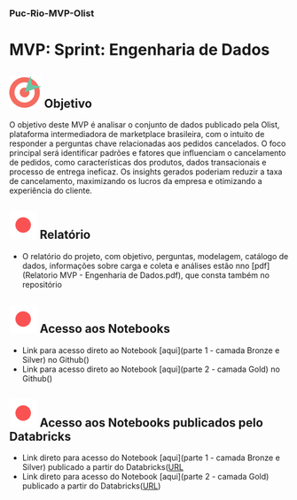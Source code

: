 ### Puc-Rio-MVP-Olist

# MVP: Sprint: Engenharia de Dados

## ![Imagem objetivo](icons8-objective-58.png) Objetivo

O objetivo deste MVP é analisar o conjunto de dados publicado pela Olist, plataforma intermediadora de marketplace brasileira, com o intuito de responder a perguntas chave relacionadas aos pedidos cancelados. O foco principal será identificar padrões e fatores que influenciam o cancelamento de pedidos, como características dos produtos, dados transacionais e processo de entrega ineficaz. Os insights gerados poderiam reduzir a taxa de cancelamento, maximizando os lucros da empresa e otimizando a experiência do cliente.


## ![1](icons8-dot-50.png) Relatório
- O relatório do projeto, com objetivo, perguntas, modelagem, catálogo de dados, informações sobre carga e coleta e análises estão nno [pdf](Relatorio MVP - Engenharia de Dados.pdf), que consta também no repositório


## ![2](icons8-dot-50.png) Acesso aos Notebooks
- Link para acesso direto ao Notebook [aqui](parte 1 - camada Bronze e Silver) no Github()
- Link para acesso direto ao Notebook [aqui](parte 2 - camada Gold) no Github()


## ![3](icons8-dot-50.png) Acesso aos Notebooks publicados pelo Databricks
- Link direto para acesso do Notebook [aqui](parte 1 - camada Bronze e Silver) publicado a partir do Databricks([URL](https://databricks-prod-cloudfront.cloud.databricks.com/public/4027ec902e239c93eaaa8714f173bcfc/2039929868144028/2485717882172994/126587948245777/latest.html)
- Link direto para acesso do Notebook [aqui](parte 2 - camada Gold) publicado a partir do Databricks([URL](https://databricks-prod-cloudfront.cloud.databricks.com/public/4027ec902e239c93eaaa8714f173bcfc/2039929868144028/1929157071584408/126587948245777/latest.html))
